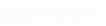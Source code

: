 !DOCTYPE html>
<html lang="en">
<head>
    <meta charset="UTF-8">
    <meta name="viewport" content="width=device-width, initial-scale=1.0">
    <style>
        body {
            background-image: url('wp.jpg');
            font-family: Verdana, sans-serif;
            margin: 0;
            padding: 0;
        }
        
        h1, h2 {
            color: rgb(246, 250, 246);
            font-family: serif;
        }

        p, li {
            color: rgb(247, 248, 247);
            font-size: 20px;
        }

        .container {
            width: 80%;
            margin: 0 auto;
            padding: 20px;
        }

        .content {
            background-image: url('xx.jpg');
            padding: 25px;
            border-radius: 10px;
        }

        /* CSS untuk menu container */
        .menu-container {
            display: flex;
            justify-content: flex-end;
            align-items: center;
            position: relative; /* Untuk posisi absolute pada dropdown */
            margin-bottom: 20px;
        }

        .menu-icon {
            cursor: pointer;
            font-size: 36px; /* Ukuran lebih besar */
            color: rgb(236, 240, 236);
        }

        .dropdown-menu {
            display: none;
            position: absolute;
            right: 0;
            top: 100%; /* Jarak dari ikon garis tiga */
            background-color: rgb(26, 27, 26);
            border-radius: 5px;
            box-shadow: 0 0 10px rgba(0,0,0,0.2);
            text-align: left;
            z-index: 1000;
        }

        .dropdown-menu a {
            display: block;
            padding: 10px;
            color: rgb(239, 240, 248);
            text-decoration: none;
            border-bottom: 1px solid rgba(0,0,0,0.1);
        }

        .dropdown-menu a:hover {
            background-color: rgb(230, 230, 230);
        }

        /* Tombol Navigasi */
        nav {
            display: none; /* Disembunyikan karena kita menggunakan dropdown menu */
        }

        .section {
            display: none;
        }

        .active {
            display: block;
        }

        .bio-photo {
            display: block;
            margin: 20px auto;
            width: 150px;
            height: 150px;
            border-radius: 50%;
        }

        .social-icons {
            text-align: center;
            margin-top: 20px;
        }

        .social-icons a {
            margin: 0 10px;
            font-size: 24px;
            color: rgb(246, 248, 246);
            text-decoration: none;
        }

        .social-icons a:hover {
            color: rgb(237, 243, 237);
        }
    </style>
    <title>Dynamic Content Website</title>
</head>
<body>

<div class="container">
    <!-- Menu Container -->
    <div class="menu-container">
        <div class="menu-icon" onclick="toggleDropdown()">&#9776;</div> <!-- Ikon Garis Tiga -->
        <div class="dropdown-menu" id="dropdown-menu">
            <a href="#" onclick="showSection('home')">Home</a>
            <a href="#" onclick="showSection('about')">About</a>
            <a href="#" onclick="showSection('contact')">Contact</a>
        </div>
    </div>
    
    <div class="content">
        <!-- Home Section -->
        <div id="home" class="section active">
            <h1>Selamat datang di website saya</h1>
            
            <!-- Tambahan Foto Biodata -->
            <img src="bio.jpeg" alt="Foto Profil" class="bio-photo">
            <p><strong>Nama:</strong> Alvito Dikatama</p>
            <p><strong>Tanggal Lahir:</strong> 11 Oktober 2004</p>
            <p><strong>Alamat:</strong> Jl. Raya Sukoharjo III, Sukoharjo II, Kec. Sukoharjo, Kabupaten Pringsewu, Lampung 35373</p>
            <p><strong>NPM:</strong> 2313025006</p>
            <p><strong>Kelas:</strong> PTI-23B</p>

            <p>Di sini saya hanya sebagai pemula yang tidak bisa apa apa namun di sini saya mencoba untuk bisa namun saat ini saya belum bisa apa apa.</p>
        </div>

        <!-- About Section -->
        <div id="about" class="section">
            <h2>Bahasa Pemrograman Website</h2>
            <ul>
                <p>Saya membuat website ini dngan menggunakan beberpa bahasa di antaranya adalah: </p>
                <li>HTML</li>
                <li>CSS</li>
                <li>JavaScript</li>
                <p>pengalaman saya</p>
                  <li>saya sudah mempelajari beberapa bahasa pemrograman di antaranya seperti yang sudah saya gunakan pada program ini</li>
            </ul>
        </div>

        <!-- Contact Section -->
        <div id="contact" class="section">
            <h2>Kontak:</h2>
            <p>Gmail: alvitodika2202@gmail.com</p>
            <p>WA: 087718516491</p>

            <!-- Tambahan Media Sosial -->
            <div class="social-icons">
                <a href="https://www.instagram.com/tama6415/profilecard/?igsh=MTRtOGV5YmhhN2loMg==" target="_blank">Instagram</a>
                <a href="https://www.facebook.com/profile.php?id=100016070436215" target="_blank">Facebook</a>
            </div>
        </div>
    </div>
</div>

<script>
    function showSection(sectionId) {
        var sections = document.querySelectorAll('.section');
        sections.forEach(function(section) {
            section.classList.remove('active');
        });

        var activeSection = document.getElementById(sectionId);
        activeSection.classList.add('active');
    }

    function toggleDropdown() {
        var dropdownMenu = document.getElementById('dropdown-menu');
        if (dropdownMenu.style.display === 'block') {
            dropdownMenu.style.display = 'none';
        } else {
            dropdownMenu.style.display = 'block';
        }
    }
</script>

</body>
</html>




